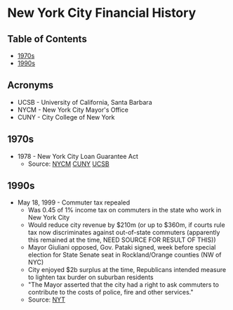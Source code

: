 # New York City Financial History

## Table of Contents

- [1970s](#1970s)
- [1990s](#1990s)

## Acronyms

- UCSB - University of California, Santa Barbara
- NYCM - New York City Mayor's Office
- CUNY - City College of New York

## 1970s

- 1978 - New York City Loan Guarantee Act
  - Source: [NYCM](http://www.nyc.gov/html/records/pdf/executive_orders/1978EO026.PDF) [CUNY](http://www.baruch.cuny.edu/library/alumni/online_exhibits/amfl/mac/pdf_files/Legislation_Federal/1977-78-1.pdf) [UCSB](http://www.presidency.ucsb.edu/ws/?pid=31164)

## 1990s

- May 18, 1999 - Commuter tax repealed
  - Was 0.45 of 1% income tax on commuters in the state who work in New York City
  - Would reduce city revenue by $210m (or up to $360m, if courts rule tax now discriminates against out-of-state commuters (apparently this remained at the time, NEED SOURCE FOR RESULT OF THIS))
  - Mayor Giuliani opposed, Gov. Pataki signed, week before special election for State Senate seat in Rockland/Orange counties (NW of NYC)
  - City enjoyed $2b surplus at the time, Republicans intended measure to lighten tax burder on suburban residents
  - "The Mayor asserted that the city had a right to ask commuters to contribute to the costs of police, fire and other services."
  - Source: [NYT](http://www.nytimes.com/1999/05/18/nyregion/legislature-acts-quickly-to-repeal-commuter-tax.html)
